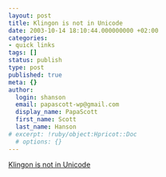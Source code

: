 ```yaml
---
layout: post
title: Klingon is not in Unicode
date: 2003-10-14 18:10:44.000000000 +02:00
categories:
- quick links
tags: []
status: publish
type: post
published: true
meta: {}
author:
  login: shanson
  email: papascott-wp@gmail.com
  display_name: PapaScott
  first_name: Scott
  last_name: Hanson
# excerpt: !ruby/object:Hpricot::Doc
  # options: {}
---
```

<p><a title="Hixie's Natural Log: The Absolute Minimum Every 'The Absolute Minimum Every Software Developer Absolutely, Positively Must Know About Unicode and Character Sets (No Excuses!)' Author Absolutely, Positively Must Know About Unicode and Character Sets (No Excuses!)" href="http://ln.hixie.ch/?start=1066145333&count=1">Klingon is not in Unicode</a></p>

